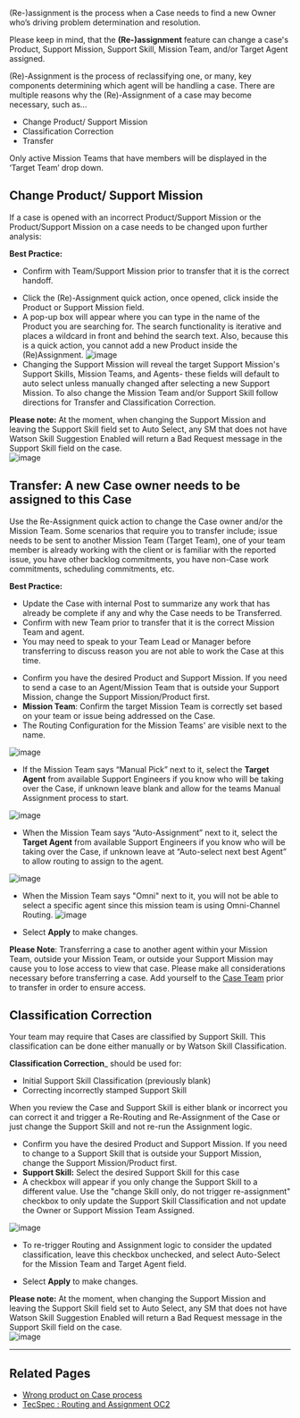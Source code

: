 (Re-)assignment is the process when a Case needs to find a new Owner who’s driving problem determination and resolution. 

Please keep in mind, that the **(Re-)assignment** feature can change a case's Product, Support Mission, Support Skill, Mission Team, and/or Target Agent assigned.

(Re)-Assignment is the process of reclassifying one, or many, key components determining which agent will be handling a case. 
There are multiple reasons why the (Re)-Assignment of a case may become necessary, such as…
* 	Change Product/ Support Mission
* 	Classification Correction
* 	Transfer

Only active Mission Teams that have members will be displayed in the ‘Target Team’ drop down.

## Change Product/ Support Mission
If a case is opened with an incorrect Product/Support Mission or the Product/Support Mission on a case needs to be changed upon further analysis:

**Best Practice:**
- Confirm with Team/Support Mission prior to transfer that it is the correct handoff.

* 	Click the (Re)-Assignment quick action, once opened, click inside the Product or Support Mission field.
* 	A pop-up box will appear where you can type in the name of the Product you are searching for. The search functionality is iterative and places a wildcard in front and behind the search text. Also, because this is a quick action, you cannot add a new Product inside the (Re)Assignment.
![image](https://media.github.ibm.com/user/129959/files/47b4dd00-3a79-11e9-866d-de5fe50fbf2a)
* Changing the Support Mission will reveal the target Support Mission's Support Skills, Mission Teams, and Agents- these fields will default to auto select unless manually changed after selecting a new Support Mission. To also change the Mission Team and/or Support Skill follow directions for Transfer and Classification Correction.

**Please note:** At the moment, when changing the Support Mission and leaving the Support Skill field set to Auto Select, any SM that does not have Watson Skill Suggestion Enabled will return a Bad Request message in the Support Skill field on the case.  
![image](https://media.github.ibm.com/user/129959/files/f6d52800-3e6e-11e9-934c-f96e691e2b68)


## Transfer: A new Case owner needs to be assigned to this Case

Use the Re-Assignment quick action to change the Case owner and/or the Mission Team. Some scenarios that require you to transfer include; issue needs to be sent to another Mission Team (Target Team), one of your team member is already working with the client or is familiar with the reported issue, you have other backlog commitments, you have non-Case work commitments, scheduling commitments, etc. 

**Best Practice:** 
- Update the Case with internal Post to summarize any work that has already be complete if any and why the Case needs to be Transferred. 
- Confirm with new Team prior to transfer that it is the correct Mission Team and agent.
- You may need to speak to your Team Lead or Manager before transferring to discuss reason you are not able to work the Case at this time.

* Confirm you have the desired Product and Support Mission. If you need to send a case to an Agent/Mission Team that is outside your Support Mission, change the Support Mission/Product first.
* **Mission Team**: Confirm the target Mission Team is correctly set based on your team or issue being addressed on the Case.
* The Routing Configuration for the Mission Teams' are visible next to the name. 

![image](https://media.github.ibm.com/user/129959/files/813b1780-3a7c-11e9-8a68-4871b9e477db)

* If the Mission Team says  “Manual Pick”  next to it, select the **Target Agent** from available Support Engineers if you know who will be taking over the Case, if unknown leave blank and allow for the teams Manual Assignment process to start.

![image](https://media.github.ibm.com/user/79767/files/1ca66b40-edaf-11e8-80eb-9e739c807f6c)

 * When the Mission Team says “Auto-Assignment” next to it, select the **Target Agent** from available Support Engineers if you know who will be taking over the Case, if unknown leave at “Auto-select next best Agent” to allow routing to assign to the agent.
 
![image](https://media.github.ibm.com/user/129959/files/7c2a9800-3a7d-11e9-91d6-7acf2b7a0440)

* When the Mission Team says "Omni" next to it, you will not be able to select a specific agent since this mission team is using Omni-Channel Routing.
![image](https://media.github.ibm.com/user/129959/files/ee02e180-3a7d-11e9-83cd-daa0c711bac6)

* Select **Apply** to make changes.

**Please Note**: Transferring a case to another agent within your Mission Team, outside your Mission Team, or outside your Support Mission may cause you to lose access to view that case. Please make all considerations necessary before transferring a case.
Add yourself to the <a href="/dba-support/DBA-Education/#/DBA-Education/process/agents/case/caseTeams">Case Team</a>  prior to transfer in order to ensure access.



## **Classification Correction**

Your team may require that Cases are classified by Support Skill. This classification can be done either manually or by Watson Skill Classification. 

**Classification Correction**_ should be used for:
- Initial Support Skill Classification (previously blank)
- Correcting incorrectly stamped Support Skill

When you review the Case and Support Skill is either blank or incorrect you can correct it and trigger a Re-Routing and Re-Assignment of the Case or just change the Support Skill and not re-run the Assignment logic.

* Confirm you have the desired Product and Support Mission. If you need to change to a Support Skill that is outside your Support Mission, change the Support Mission/Product first. 
* **Support Skill:** Select the desired Support Skill for this case
* A checkbox will appear if you only change the Support Skill to a different value. Use the "change Skill only, do not trigger re-assignment" checkbox to only update the Support Skill Classification and not update the Owner or Support Mission Team Assigned.

![image](https://media.github.ibm.com/user/129959/files/b301ad80-3a7f-11e9-8810-419de146761c)
* To re-trigger Routing and Assignment logic to consider the updated classification, leave this checkbox unchecked, and select Auto-Select for the Mission Team and Target Agent field.

* Select **Apply** to make changes.

**Please note:** At the moment, when changing the Support Mission and leaving the Support Skill field set to Auto Select, any SM that does not have Watson Skill Suggestion Enabled will return a Bad Request message in the Support Skill field on the case.  
![image](https://media.github.ibm.com/user/129959/files/f6d52800-3e6e-11e9-934c-f96e691e2b68)

---

## Related Pages
* <a href="/dba-support/DBA-Education/#/DBA-Education/process/agents/case/wrongProduct">Wrong product on Case process</a> 
* <a href="https://ibm.box.com/v/tecspec-routing-and-assignment" target="_blank">TecSpec : Routing and Assignment OC2</a>


